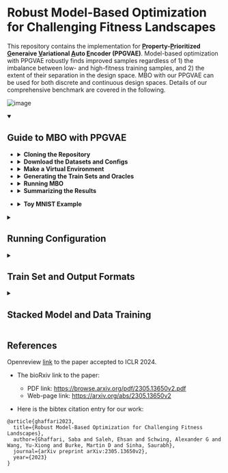 # Robust Model-Based Optimization for Challenging Fitness Landscapes

This repository contains the implementation for **<ins>P</ins>roperty-<ins>P</ins>rioritized <ins>G</ins>eneraive <ins>V</ins>ariational <ins>A</ins>uto <ins>E</ins>ncoder (PPGVAE)**.
Model-based optimization with PPGVAE robustly finds improved samples regardless of 1) the imbalance between low- and high-fitness training samples, and 2) the extent of their separation in the design space. MBO with our PPGVAE can be used for both discrete and continuous design spaces. Details of our comprehensive benchmark are covered in the following. 

![image](https://github.com/sabagh1994/PGVAE/assets/33433428/551dccb8-15a8-4f44-b590-e4dd4266cf23)


<details open>
<summary><h2>Guide to MBO with PPGVAE</h2></summary>

+  <details>
   <summary><strong>Cloning the Repository</strong></summary>
   
    1. `git clone --recursive https://github.com/sabagh1994/PGVAE.git`
    2. `cd PGVAE`
    </details>

+  <details>
   <summary><strong>Download the Datasets and Configs</strong></summary>
   
   To download the datasets used to create the oracles, and generate train sets at varying separation and imbalance ratios, 
   run `./datasets/download.sh`. The downloaded files will be `./datasets/aav.csv`, `./datasets/GB1.txt`, `./datasets/PhoQ.txt`, and `pinn_poisson.npz`.
   AAV dataset was retreived from https://benchmark.protein.properties/landscapes. PINN dataset was originally generated in experiments of https://arxiv.org/abs/2305.17387,
   however the `.npz` format can only be accessed from here.

   In addition to the protein and pinn datasets, the train set for the toy mnist example `toy_mnist.npz` will be downloaded and moved to `sample_trainset` directory. This is to
   avoid downloading MNIST and creating the train set from it. Train sets for other datasets will be generated later. Read **"Generating the Train Sets and Oracles"** for further details.

   To download the config files run `./configs/download.sh`. The configs will be stored at the `configs` directory. There will be a sample config for each benchmark
   task. You can modify the config file to include more methods and train sets. Read **"Running Configuration"** for more details.
   
    </details>

+  <details>
   <summary><strong>Make a Virtual Environment</strong></summary>
   
   Before running MBO with PPGVAE (or other methods) make sure that all the required packages are installed.
   To create a virtual environment with all the required packages installed,
   
    1. Install Python version 3.9 or higher. We used Python 3.9.
    2. Run `make venv`. This step creates a folder named `./venv` which contains all the required packages.
    3. Run `source venv/bin/activate` to activate the venv
    </details>

+  <details>
   <summary><strong>Generating the Train Sets and Oracles</strong></summary>
   
   For each benchmark task, trains sets and oracles should be generated before running MBO. Note that
   this step requires the datasets included in the `datasets` folder.
   Navigate to `notebooks` folder and run the jupyter notebook `ds_generator.ipynb`. This will create,
   
    1. Train sets for semi-synthetic GB1 and PhoQ, AAV, PINN and GMM benchamrk tasks, at varying imbalance ratios and separation levels.
       Train sets will be stored at a separate folder for each benchmark task in `sample_trainset` directory.
    2. Oracles used for protein benchmark tasks. Oracles will be stored in `oracles` directory including `oracles/protein_aav`, `oracles/protein_gb_synth`, and `oracles/protein_phoq_synth`  
   
   **Note 1:** GMM and PINN won't have any oracles stored. GMM oracle can be constructed with its parameter specification, which is stored within each instance of
   train set, e.g., `sample_trainset/gmm/ds0.npz`. PINN oracle is generated from `datasets/pinn_poisson.npz` when its instance is created in `scripts/run_mbo.py`. \
   **Note 2:** For semi-synthetic GB1 and PhoQ datasets, train sets and oracles are generated with appended length of three corresponding to the lowest separation. For higher
   separation, set the variable `ext_len` to higher integer values (default 3) in `notebooks/ds_generator.ipynb`.
    
    </details>

+  <details>
   <summary><strong>Running MBO</strong></summary>
   
   To perform MBO, one config file is needed. An example of the config file is included in `configs/run_config.json`. Read **"Running Configuration"** for the
   description of each field in the config file. To run MBO with the example config file, execute
   
      ```bash
      python scripts/run_mbo.py --run_config configs/run_config.json &> log_mbo
      ```
   This runs 10 MBO steps using PPGVAE on the example GMM train set located at `sample_trainset/ds0.npz`. The results will be stored at `results/ds0/*.pt`.
   Read **"Train Set and Output Format"** for the contents of train set `*.npz` and output `*.pt`, for each benchmark task.
    </details>

+  <details>
   <summary><strong>Summarizing the Results</strong></summary>
   
   After running MBO for each benchmark task, there will be multiple `*.pt` files in the `results` directory. To compute various statistics,
   e.g., maximum property relative to train/initial set, for the generated samples from MBO, run summary notebooks in the `notebooks` directory, e.g., `summary_gmm.ipynb` summarizes
   the results for the GMM benchmark. In each summary notebook, the following three dataframes are constructed and saved in the `summary` directory.
   1) `df_stats` each row represents a unique configuration of (imbalance ratio, separation level, seed number, method name, MBO step). Various statistics
       are computed for each unique configuration.
   2) `df_bs` contains the statistics computed in (1) as well as their 95% bootstrap confidence intervals for each unique configuration of
      (imbalance ratio, separation level, method name, MBO step). Note that "seed number" is not in the configuration. This dataframe was used
      to study the impact of varying imbalance for a given separation level in each benchmark task.
   3) `df_bsg` contains the statistics computed in (1) as well as their 95% bootstrap confidence intervals for each unique configuration of
      (separation level, method name, MBO step). Note that both "seed number" and "imbalance ratio" are not in the configuration. This dataframe was used
      to generate the plots representing the impact of separation level aggragated over all imbalance ratios.
    </details>

</details>

+  <details>
   <summary><strong>Toy MNIST Example</strong></summary>
   
   Run `notebooks/mnist_demo.ipynb` to train PPGVAE and visualize its latent space on the toy MNIST example. The config for this notebook is located at `configs/mnist_config.json`.
   </details>

</details>

<details>
<summary><h2>Running Configuration</h2></summary>

+ <details open>
  <summary><strong>Example</strong></summary>
   
   An example of the configuration file `configs/run_config.json` is,
   ```json
   {
       "description": "sample config file to run MBO with ppgvae or other methods",
       "ds_rootdir": "sample_trainset",
       "ds_names": ["ds0.npz"],
       "method_names": ["pgvae"],
       "weighted_opt_firststeps": [false],
       "n_samples_gens": [100],
       "savedir": "results",
       "vae_type": "mlp",
       "n_seeds": 10,
       "mbo_steps": 10
   }   
   ```
   </details>
 
+ <details>
  <summary><strong>Description of the Arguments</strong></summary>
   
   * `"description"` is the notes about the configuration file or whatever notes you want to keep for the configuration you are using.
   * `"ds_rootdir"` the root directory containing the train sets.
   * `"ds_names"` is a list containing the file names for the train sets. A single train set `ds_name` is read from `ds_rootdir/ds_name`.
   * `"method_names"` is a list containing the name of the methods, e.g., `["pgvae", "rwr", "cem-pi", "dbas", "cbas"]`
   * `"weighted_opt_firststeps"` if false the first MBO step uses uniform nonzero weights in weighted optimization as done in CbAS paper. If True, weighted
     optimization with non-uniform weights is performed in the first step as well. Both CbAS and PPGVAE run with `false`. Leave this as `[false]` for simplicity.
   *  `"n_samples_gen"` is a list containing the integer number of samples generated per MBO step.
   *  `"vae_type"` is a string specifying the type of VAE. This should be set to `"mlp"` for all experiments in the paper.
   *  `"n_seeds"` determines the number of models to be trained in parallel, each leading to a different chain of samples generated from MBO. See **"Stacked Model and Data Training"** for more details.
   *  `"mbo_steps"` is the number of MBO steps performed.
   
   </details>
   
</details>


<details>
<summary><h2>Train Set and Output Formats</h2></summary>

+ <details>
  <summary><strong>Train Set Format</strong></summary>
   
   Train sets are in `*.npz` format. Each file consists of three fields `x`, `y`, and `orc_spec`. Both `x` and `y` are numpy arrays containing the samples from the design space and      their associated properties. `x` is an array of strings for protein benchmarks.`orc_spec` is a dictionary containing the oracle specifications and variables involved in train set     generation. These depend on the benchmark task (gmm, pinn, aav, ...) as explained below.
  1) In GMM `orc_spec` consists of
     * `"mu_1st"` mean of the first Gaussian mode (less desired mode)
     * `"mu_2nd"` mean of the second Gaussian mode (more desired mode). Specifies the extent of separation as `"mu_1st"` is set to zero.
     * `"ro"` imbalance ratio between the less desired and more desired train samples.
     * `"data_type"` type of the benchmark task, i.e., `"gmm", "protein", "pinn"`. This affects the initialization of `Dataset` object in `run_mbo.py`
     * `"sigmas_gmm"` numpy array containing the standard deviations for the two modes.
     * `"weights"` peak height of each Gaussian mode.
     * `"N1"` number of training samples taken from the less desired mode.
     * `"N"` size of the train set.
  2) In AAV `orc_spec` consists of
     * `"mut_thr"` an integer indicating the minimum number of mutated sites in less desired samples. Specifies the extent of separation.
     * `"ro"` imbalance ratio
     * `"data_type"` type of the benchmark task, i.e., `"protein"`
     * `"N"` size of the train set.
     * `"orc_path"` path to the oracle.
  3) semi-synthetic GB1 and PhoQ, have the same `orc_spec` as the AAV, with the exclusion of `mut_thr`.
  </details>
   
+ <details>
  <summary><strong>Output Format</strong></summary>

   Outputs are in `*.pt` format. The output dictionary consists of the following fields,
  * `x` is a `torch.tensor` with shape `(n_seeds, N_total, dim_rest)`. `dim_rest` varies depending on the type of dataset. For one-hot encoded
    protein sequences `dim_rest = (sequence length, number of amino acids)`. For the gmm dataset `dim_rest = 1`
  * `y` is a `torch.tensor` with shape `(n_seeds, N_total)` containing the property (fitness) values.
  * `w_optm` is a `torch.tensor` with shape `(n_seeds, N_total)` containing the optimization weights. This is `None` for PPGVAE as it does not
    perform weighted optimization.
  * `step` is a `torch.tensor` with shape `(n_seeds, N_total)` containing the MBO step values.
  * `orc_spec` is a dictionary containing oracle specifications and variables used for train set generation, as explained in **"Train Set Format"**.
  * `method_name` is a string specifying the method used for MBO, e.g., `"pgvae", "rwr", "cem-pi"`.
  * `n_samples_gen` is the integer number of samples generated per MBO step.
  * `weighted_opt_firststep` is a bool determining whether non-uniform weighted optimization was used in the first MBO step. This was set to
    `false` in all experiments of the paper.
  * `datadir` is the path to the train set.
    
  `n_seeds` is the number of models ran in parallel to perform MBO with different seeds. \
  `N_total` is the total number of samples generated in MBO which is equivalent to the number of MBO steps times the number of samples generated per MBO step.  

  </details>

</details>


<details>
<summary><h2>Stacked Model and Data Training</h2></summary>
   
   The entire training pipeline, including the models, the data, and the random number generators, were stacked along a first dimension across multiple indpendent runs. This allows our code to efficiently run     many independent instances in parallel on a single GPU device. For further details, you can check the BMLP and BatchRNG classes in the `tch_utils.py` script. 

   Note that the shape of most tensors in our implementation starts with a `(n_seeds, ...)` prefix, where n_seeds is the number of independent runs specified in the input config files. 
   This approach was first implemented in "On the Importance of Firth Bias Reduction in Few-Shot Classification (https://github.com/ehsansaleh/firth_bias_reduction)"
   and used in the following two studies as well,
   1. BEDwARS: a robust Bayesian approach to bulk gene expression deconvolution with noisy reference signatures (https://github.com/sabagh1994/BEDwARS)
   2. Learning from Integral Losses in Physics Informed Neural Networks (https://github.com/ehsansaleh/btspinn)

   **If you use our implementation in your work, please cite Firth Bias Reduction paper (https://arxiv.org/abs/2110.02529) or this study.**
</details>

## References

Openreview [link](https://openreview.net/forum?id=xhEN0kJh4q&referrer=%5BAuthor%20Console%5D(%2Fgroup%3Fid%3DICLR.cc%2F2024%2FConference%2FAuthors%23your-submissions)) to the paper accepted to ICLR 2024. 

* The bioRxiv link to the paper:
  * PDF link: https://browse.arxiv.org/pdf/2305.13650v2.pdf
  * Web-page link: https://arxiv.org/abs/2305.13650v2

* Here is the bibtex citation entry for our work:
```
@article{ghaffari2023,
  title={Robust Model-Based Optimization for Challenging Fitness Landscapes},
  author={Ghaffari, Saba and Saleh, Ehsan and Schwing, Alexander G and Wang, Yu-Xiong and Burke, Martin D and Sinha, Saurabh},
  journal={arXiv preprint arXiv:2305.13650v2},
  year={2023}
}
```
